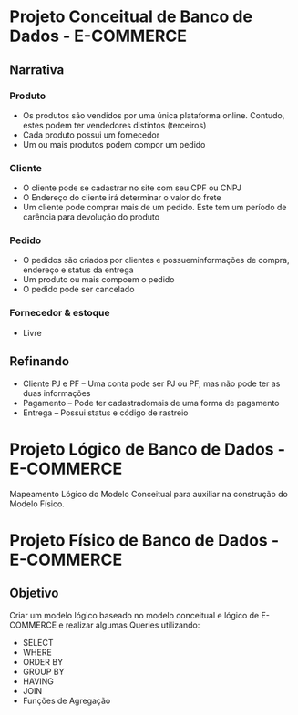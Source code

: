 # Projeto Conceitual de Banco de Dados - E-COMMERCE

## Narrativa 
### Produto
- Os produtos são vendidos por uma única plataforma online.
Contudo, estes podem ter vendedores distintos (terceiros)
- Cada produto possui um fornecedor
- Um ou mais produtos podem compor um pedido

### Cliente
- O cliente pode se cadastrar no site com seu CPF ou CNPJ
- O Endereço do cliente irá determinar o valor do frete
- Um cliente pode comprar mais de um pedido. Este tem um período
de carência para devolução do produto

### Pedido
- O pedidos são criados por clientes e possueminformações de
compra, endereço e status da entrega
- Um produto ou mais compoem o pedido
- O pedido pode ser cancelado

### Fornecedor & estoque
- Livre

## Refinando
- Cliente PJ e PF – Uma conta pode ser PJ ou PF, mas não
pode ter as duas informações
- Pagamento – Pode ter cadastradomais de uma forma de
pagamento
- Entrega – Possui status e código de rastreio

# Projeto Lógico de Banco de Dados - E-COMMERCE
Mapeamento Lógico do Modelo Conceitual para auxiliar na construção do Modelo Físico.

# Projeto Físico de Banco de Dados - E-COMMERCE

## Objetivo
Criar um modelo lógico baseado no modelo conceitual e lógico de E-COMMERCE e realizar algumas Queries utilizando:
- SELECT
- WHERE
- ORDER BY
- GROUP BY
- HAVING
- JOIN
- Funções de Agregação
